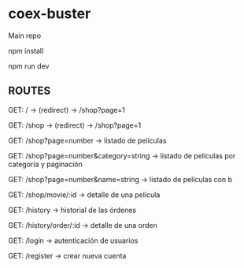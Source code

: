 # coex-buster

Main repo

npm install 

npm run dev 

## ROUTES

GET: / -> (redirect) -> /shop?page=1

GET: /shop -> (redirect) -> /shop?page=1

GET: /shop?page=number -> listado de películas

GET: /shop?page=number&category=string -> listado de películas por categoría y paginación

GET: /shop?page=number&name=string -> listado de películas con b

GET: /shop/movie/:id -> detalle de una película

GET: /history -> historial de las órdenes

GET: /history/order/:id -> detalle de una orden

GET: /login -> autenticación de usuarios

GET: /register -> crear nueva cuenta